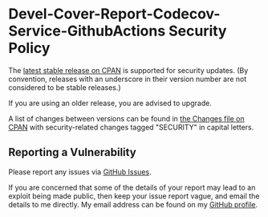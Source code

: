 # Devel-Cover-Report-Codecov-Service-GithubActions Security Policy

The [latest stable release on CPAN](https://metacpan.org/release/Devel-Cover-Report-Codecov-Service-GithubActions)
is supported for security updates. (By convention, releases with an underscore
in their version number are not considered to be stable releases.)

If you are using an older release, you are advised to upgrade.

A list of changes between versions can be found in
[the Changes file on CPAN](https://metacpan.org/changes/distribution/Devel-Cover-Report-Codecov-Service-GithubActions)
with security-related changes tagged "SECURITY" in capital letters.

## Reporting a Vulnerability

Please report any issues via [GitHub Issues](https://github.com/tobyink/p5-devel-cover-report-codecov-service-githubactions/issues).

If you are concerned that some of the details of your report may lead to an
exploit being made public, then keep your issue report vague, and email the
details to me directly. My email address can be found on my
[GitHub profile](https://github.com/tobyink).
